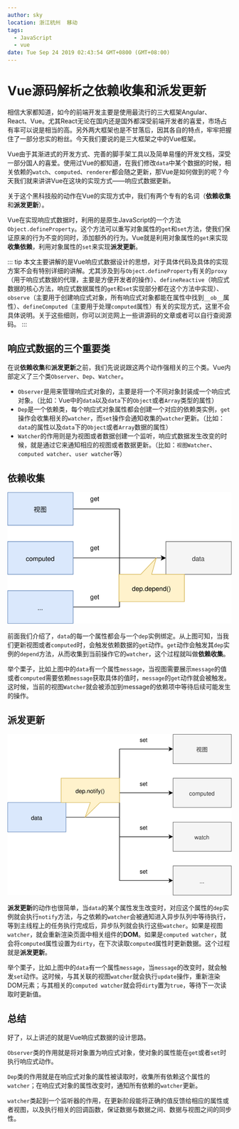 ```yaml
---
author: sky
location: 浙江杭州	移动
tags: 
  - JavaScript
  - vue
date: Tue Sep 24 2019 02:43:54 GMT+0800 (GMT+08:00)
---
```


# Vue源码解析之依赖收集和派发更新

相信大家都知道，如今的前端开发主要是使用最流行的三大框架Angular、React、Vue。尤其React无论在国内还是国外都深受前端开发者的喜爱，市场占有率可以说是相当的高。另外两大框架也是不甘落后，因其各自的特点，牢牢把握住了一部分忠实的粉丝。今天我们要说的是三大框架之中的Vue框架。

Vue由于其渐进式的开发方式、完善的脚手架工具以及简单易懂的开发文档，深受一部分国人的喜爱。使用过Vue的都知道，在我们修改`data`中某个数据的时候，相关依赖的`watch`、`computed`、`renderer`都会随之更新，那Vue是如何做到的呢？今天我们就来讲讲Vue在这块的实现方式——响应式数据更新。

关于这个黑科技般的动作在Vue的实现方式中，我们有两个专有的名词（**依赖收集**和**派发更新**）。

Vue在实现响应式数据时，利用的是原生JavaScript的一个方法`Object.defineProperty`。这个方法可以重写对象属性的`get`和`set`方法，使我们保证原来的行为不变的同时，添加额外的行为。Vue就是利用对象属性的`get`来实现**收集依赖**，利用对象属性的`set`来实现**派发更新**。

::: tip
本文主要讲解的是Vue响应式数据设计的思想，对于具体代码及具体的实现方案不会有特别详细的讲解。尤其涉及到与`Object.defineProperty`有关的`proxy`（用于响应式数据的代理，主要是方便开发者的操作）、`defineReactive`（响应式数据的核心方法，响应式数据属性的`get`和`set`实现部分都在这个方法中实现）、`observe`（主要用于创建响应式对象，所有响应式对象都能在属性中找到`__ob__`属性）、`defineComputed`（主要用于处理`computed`属性）有关的实现方式，这里不会具体说明。关于这些细则，你可以浏览网上一些讲源码的文章或者可以自行查阅源码。
:::

## 响应式数据的三个重要类

在说**依赖收集**和**派发更新**之前，我们先说说跟这两个动作强相关的三个类。Vue内部定义了三个类`Observer`、`Dep`、`Watcher`。

- `Observer`是用来管理响应式对象的，主要是将一个不同对象封装成一个响应式对象。（比如：Vue中的`data`以及`data`下的`Object`或者`Array`类型的属性）
- `Dep`是一个依赖类，每个响应式对象属性都会创建一个对应的依赖类实例，`get`操作会收集相关的`watcher`，而`set`操作会通知收集的`watcher`更新。（比如：`data`的属性以及`data`下的`Object`或者`Array`数据的属性）
- `Watcher`的作用则是为视图或者数据创建一个监听，响应式数据发生改变的时候，就是通过它来通知相应的视图或者数据更新。（比如：`视图Watcher`、`computed watcher`、`user watcher`等）

## 依赖收集

![响应式数据之getter](./reactive_getter.svg)

前面我们介绍了，`data`的每一个属性都会与一个`dep`实例绑定。从上图可知，当我们更新视图或者`computed`时，会触发依赖数据的`get`动作。`get`动作会触发其`dep`实例的`depend`方法，从而收集到当前操作它的`watcher`，这个过程就叫做**依赖收集**。

举个栗子，比如上图中的`data`有一个属性`message`，当视图需要展示`message`的值或者`computed`需要依赖`message`获取具体的值时，`message`的`get`动作就会被触发。这时候，当前的视图`Watcher`就会被添加到message的依赖项中等待后续可能发生的操作。

## 派发更新

![响应式数据之setter](./reactive_setter.svg)

**派发更新**的动作也很简单，当`data`的某个属性发生改变时，对应这个属性的`dep`实例就会执行`notify`方法，与之依赖的`watcher`会被通知进入异步队列中等待执行，等到主线程上的任务执行完成后，异步队列就会执行这些`watcher`。如果是视图`watcher`，就会重新渲染页面中相关组件的**DOM**。如果是`computed watcher`，就会将`computed`属性设置为`dirty`，在下次读取`computed`属性时更新数据。这个过程就是**派发更新**。

举个栗子，比如上图中的`data`有一个属性`message`，当`message`的改变时，就会触发`set`动作。这时候，与其关联的视图`watcher`就会执行`update`操作，重新渲染DOM元素；与其相关的`computed watcher`就会将`dirty`置为`true`，等待下一次读取时更新值。

## 总结

好了，以上讲述的就是Vue响应式数据的设计思路。

`Observer`类的作用就是将对象置为响应式对象，使对象的属性能在`get`或者`set`时执行响应式动作。

`Dep`类的作用就是在响应式对象的属性被读取时，收集所有依赖这个属性的`watcher`；在响应式对象的属性改变时，通知所有依赖的`watcher`更新。

`watcher`类起到一个监听器的作用，在更新阶段能将正确的值反馈给相应的属性或者视图，以及执行相关的回调函数，保证数据与数据之间、数据与视图之间的同步性。
